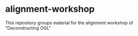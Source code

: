 # alignment-workshop
This repository groups material for the alignment workshop of "Deconstructing OGL" 
